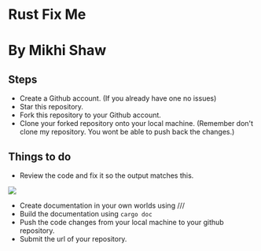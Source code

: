 # Rust Fix Me
# By Mikhi Shaw
## Steps

- Create a Github account. (If you already have one no issues)
- Star this repository.
- Fork this repository to your Github account.
- Clone your forked repository onto your local machine.
(Remember don't clone my repository. You wont be able to push back the changes.)

##  Things to do

- Review the code and fix it so the output matches this.

![](rust_fixme_output.png)

- Create documentation in your own worlds using ///
- Build the documentation using ```cargo doc```
- Push the code changes from your local machine to your github repository.
- Submit the url of your repository.

